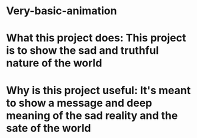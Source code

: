 # Very-basic-animation
# What this project does: This project is to show the sad and truthful nature of the world 
# Why is this project useful: It's meant to show a message and deep meaning of the sad reality and the sate of the world
